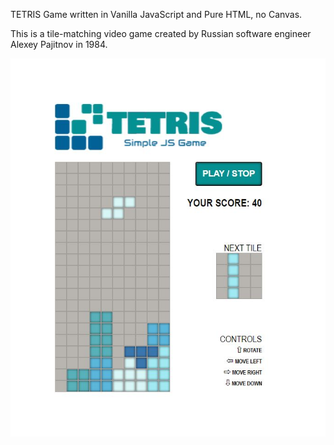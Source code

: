 TETRIS Game written in  Vanilla JavaScript and Pure HTML, no Canvas.

This is a tile-matching video game created by Russian software engineer Alexey Pajitnov in 1984.

![alt text](https://github.com/ishabelle/TETRIS-js-game/blob/main/images/1.JPG)
